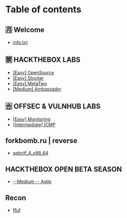 # Table of contents

## 🈷 Welcome

* [info.txt](README.md)

## 🈲 HACKTHEBOX LABS

* [\[Easy\] OpenSource](hackthebox-labs/easy-opensource.md)
* [\[Easy\] Stocker](hackthebox-labs/easy-stocker.md)
* [\[Easy\] MetaTwo](hackthebox-labs/easy-metatwo.md)
* [\[Medium\] Ambassador](hackthebox-labs/medium-ambassador.md)

## 🈴 OFFSEC & VULNHUB LABS

* [\[Easy\] Monitoring](offsec-and-vulnhub-labs/easy-monitoring.md)
* [\[Intermediate\] ICMP](offsec-and-vulnhub-labs/intermediate-icmp.md)

## forkbomb.ru | reverse

* [spbctf\_4\_x86\_64](forkbomb.ru-or-reverse/spbctf\_4\_x86\_64.md)

## HACKTHEBOX OPEN BETA SEASON&#x20;

* [--Medium -- Agile](hackthebox-open-beta-season/medium-agile.md)

## Recon

* [ffuf](recon/ffuf.md)
